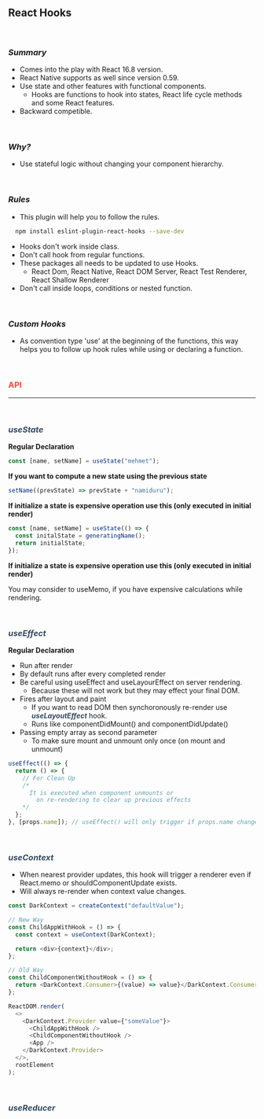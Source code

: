 ## **React Hooks**

<br/>

### **_Summary_**

- Comes into the play with React 16.8 version.
- React Native supports as well since version 0.59.
- Use state and other features with functional components.
  - Hooks are functions to hook into states, React life cycle methods and some React features.
- Backward competible.

<br/>

### **_Why?_**

- Use stateful logic without changing your component hierarchy.

<br/>

### **_Rules_**

- This plugin will help you to follow the rules.

```sh
  npm install eslint-plugin-react-hooks --save-dev
```

- Hooks don't work inside class.
- Don't call hook from regular functions.
- These packages all needs to be updated to use Hooks.
  - React Dom, React Native, React DOM Server, React Test Renderer, React Shallow Renderer
- Don't call inside loops, conditions or nested function.

<br/>

### **_Custom Hooks_**

- As convention type 'use' at the beginning of the functions, this way helps you to follow up hook rules while using or declaring a function.

<br/>

### <b style="color: rgb(231,76,60);">API</b>

---

</br>

### <b><i style="color: rgb(52,73,94);">useState</i></b>

**Regular Declaration**

```js
const [name, setName] = useState("mehmet");
```

**If you want to compute a new state using the previous state**

```js
setName((prevState) => prevState + "namiduru");
```

**If initialize a state is expensive operation use this (only executed in initial render)**

```js
const [name, setName] = useState(() => {
  const initalState = generatingName();
  return initialState;
});
```

**If initialize a state is expensive operation use this (only executed in initial render)**

You may consider to useMemo, if you have expensive calculations while rendering.

</br>

### <b><i style="color: rgb(52,73,94);">useEffect</i></b>

**Regular Declaration**

- Run after render
- By default runs after every completed render
- Be careful using useEffect and useLayourEffect on server rendering.
  - Because these will not work but they may effect your final DOM.
- Fires after layout and paint
  - If you want to read DOM then synchoronously re-render use <b><i style="color: rgb(52,73,94);">useLayoutEffect</i></b> hook.
  - Runs like componentDidMount() and componentDidUpdate()
- Passing empty array as second parameter
  - To make sure mount and unmount only once (on mount and unmount)

```js
useEffect(() => {
  return () => {
    // For Clean Up
    /* 
      It is executed when component unmounts or
        on re-rendering to clear up previous effects
    */
  };
}, [props.name]); // useEffect() will only trigger if props.name changes
```

</br>

### <b><i style="color: rgb(52,73,94);">useContext</i></b>

- When nearest provider updates, this hook will trigger a renderer even if React.memo or shouldComponentUpdate exists.
- Will always re-render when context value changes.

```js
const DarkContext = createContext("defaultValue");

// New Way
const ChildAppWithHook = () => {
  const context = useContext(DarkContext);

  return <div>{context}</div>;
};

// Old Way
const ChildComponentWithoutHook = () => {
  return <DarkContext.Consumer>{(value) => value}</DarkContext.Consumer>;
};

ReactDOM.render(
  <>
    <DarkContext.Provider value={"someValue"}>
      <ChildAppWithHook />
      <ChildComponentWithoutHook />
      <App />
    </DarkContext.Provider>
  </>,
  rootElement
);
```

</br>

### <b><i style="color: rgb(52,73,94);">useReducer</i></b>
